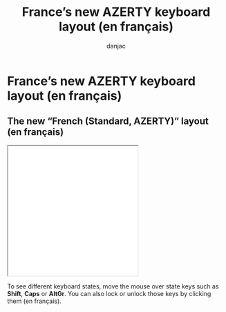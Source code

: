 ﻿---
title: France’s new AZERTY keyboard layout (en français)
description: France’s new AZERTY keyboard layout is designed to easily allow all the necessary characters for the French language to be entered (en français).
ms.date: 03/14/2023
ms.topic: concept
author: danjac
---

# France’s new AZERTY keyboard layout (en français)

## The new “French (Standard, AZERTY)” layout (en français)

<iframe src="keyboards\kbdfr.html" height="300"></iframe>

To see different keyboard states, move the mouse over state keys such as **Shift**, **Caps** or **AltGr**. You can also lock or unlock those keys by clicking them (en français).